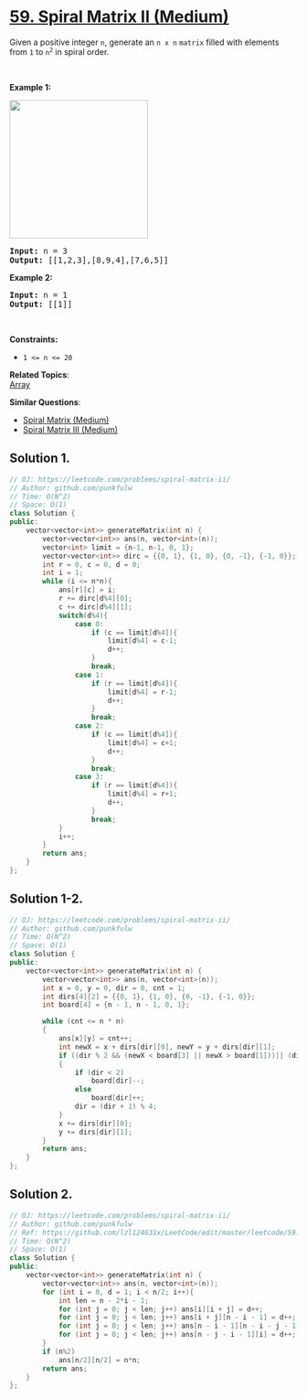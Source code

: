 # [59. Spiral Matrix II (Medium)](https://leetcode.com/problems/spiral-matrix-ii/)

<p>Given a positive integer <code>n</code>, generate an <code>n x n</code> <code>matrix</code> filled with elements from <code>1</code> to <code>n<sup>2</sup></code> in spiral order.</p>

<p>&nbsp;</p>
<p><strong>Example 1:</strong></p>
<img alt="" src="https://assets.leetcode.com/uploads/2020/11/13/spiraln.jpg" style="width: 242px; height: 242px;">
<pre><strong>Input:</strong> n = 3
<strong>Output:</strong> [[1,2,3],[8,9,4],[7,6,5]]
</pre>

<p><strong>Example 2:</strong></p>

<pre><strong>Input:</strong> n = 1
<strong>Output:</strong> [[1]]
</pre>

<p>&nbsp;</p>
<p><strong>Constraints:</strong></p>

<ul>
	<li><code>1 &lt;= n &lt;= 20</code></li>
</ul>


**Related Topics**:  
[Array](https://leetcode.com/tag/array/)

**Similar Questions**:
* [Spiral Matrix (Medium)](https://leetcode.com/problems/spiral-matrix/)
* [Spiral Matrix III (Medium)](https://leetcode.com/problems/spiral-matrix-iii/)

## Solution 1.

```cpp
// OJ: https://leetcode.com/problems/spiral-matrix-ii/
// Author: github.com/punkfulw
// Time: O(N^2)
// Space: O(1)
class Solution {
public:
    vector<vector<int>> generateMatrix(int n) {
        vector<vector<int>> ans(n, vector<int>(n));
        vector<int> limit = {n-1, n-1, 0, 1};
        vector<vector<int>> dirc = {{0, 1}, {1, 0}, {0, -1}, {-1, 0}};
        int r = 0, c = 0, d = 0;
        int i = 1;
        while (i <= n*n){
            ans[r][c] = i;
            r += dirc[d%4][0];
            c += dirc[d%4][1];
            switch(d%4){
                case 0:
                    if (c == limit[d%4]){
                        limit[d%4] = c-1; 
                        d++;
                    }
                    break;
                case 1:
                    if (r == limit[d%4]){
                        limit[d%4] = r-1; 
                        d++;
                    }
                    break;
                case 2:
                    if (c == limit[d%4]){
                        limit[d%4] = c+1; 
                        d++;
                    }
                    break;
                case 3:
                    if (r == limit[d%4]){
                        limit[d%4] = r+1;
                        d++;
                    }
                    break;
            }
            i++;
        }
        return ans;
    }
};
```

## Solution 1-2.

```cpp
// OJ: https://leetcode.com/problems/spiral-matrix-ii/
// Author: github.com/punkfulw
// Time: O(N^2)
// Space: O(1)
class Solution {
public:
    vector<vector<int>> generateMatrix(int n) {
        vector<vector<int>> ans(n, vector<int>(n));
        int x = 0, y = 0, dir = 0, cnt = 1;
        int dirs[4][2] = {{0, 1}, {1, 0}, {0, -1}, {-1, 0}};
        int board[4] = {n - 1, n - 1, 0, 1};

        while (cnt <= n * n)
        {
            ans[x][y] = cnt++;
            int newX = x + dirs[dir][0], newY = y + dirs[dir][1];
            if ((dir % 2 && (newX < board[3] || newX > board[1]))|| (dir % 2 == 0 && (newY < board[2] || newY > board[0])))
            {
                if (dir < 2)
                    board[dir]--;
                else
                    board[dir]++;
                dir = (dir + 1) % 4;
            }
            x += dirs[dir][0];
            y += dirs[dir][1];
        }
        return ans;
    }
};
```

## Solution 2.

```cpp
// OJ: https://leetcode.com/problems/spiral-matrix-ii/
// Author: github.com/punkfulw
// Ref: https://github.com/lzl124631x/LeetCode/edit/master/leetcode/59.%20Spiral%20Matrix%20II/README.md
// Time: O(N^2)
// Space: O(1)
class Solution {
public:
    vector<vector<int>> generateMatrix(int n) {
        vector<vector<int>> ans(n, vector<int>(n));
        for (int i = 0, d = 1; i < n/2; i++){
            int len = n - 2*i - 1;
            for (int j = 0; j < len; j++) ans[i][i + j] = d++;
            for (int j = 0; j < len; j++) ans[i + j][n - i - 1] = d++;
            for (int j = 0; j < len; j++) ans[n - i - 1][n - i - j - 1] = d++;
            for (int j = 0; j < len; j++) ans[n - j - i - 1][i] = d++;
        }
        if (n%2)
            ans[n/2][n/2] = n*n;
        return ans;
    }
};
```
